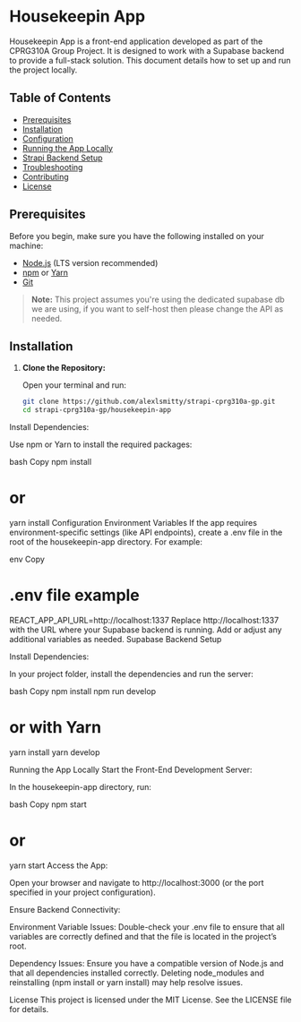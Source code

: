 # Housekeepin App

Housekeepin App is a front-end application developed as part of the CPRG310A Group Project. It is designed to work with a Supabase backend to provide a full-stack solution. This document details how to set up and run the project locally.

## Table of Contents

- [Prerequisites](#prerequisites)
- [Installation](#installation)
- [Configuration](#configuration)
- [Running the App Locally](#running-the-app-locally)
- [Strapi Backend Setup](#strapi-backend-setup)
- [Troubleshooting](#troubleshooting)
- [Contributing](#contributing)
- [License](#license)

## Prerequisites

Before you begin, make sure you have the following installed on your machine:

- [Node.js](https://nodejs.org) (LTS version recommended)
- [npm](https://www.npmjs.com/) or [Yarn](https://yarnpkg.com/)
- [Git](https://git-scm.com/)

> **Note:** This project assumes you're using the dedicated supabase db we are using, if you want to self-host then please change the API as needed. 

## Installation

1. **Clone the Repository:**

   Open your terminal and run:

   ```bash
   git clone https://github.com/alexlsmitty/strapi-cprg310a-gp.git
   cd strapi-cprg310a-gp/housekeepin-app
Install Dependencies:

Use npm or Yarn to install the required packages:

bash
Copy
npm install
# or
yarn install
Configuration
Environment Variables
If the app requires environment-specific settings (like API endpoints), create a .env file in the root of the housekeepin-app directory. For example:

env
Copy
# .env file example
REACT_APP_API_URL=http://localhost:1337
Replace http://localhost:1337 with the URL where your Supabase backend is running.
Add or adjust any additional variables as needed.
Supabase Backend Setup

Install Dependencies:

In your project folder, install the dependencies and run the server:

bash
Copy
npm install
npm run develop
# or with Yarn
yarn install
yarn develop

Running the App Locally
Start the Front-End Development Server:

In the housekeepin-app directory, run:

bash
Copy
npm start
# or
yarn start
Access the App:

Open your browser and navigate to http://localhost:3000 (or the port specified in your project configuration).

Ensure Backend Connectivity:

Environment Variable Issues:
Double-check your .env file to ensure that all variables are correctly defined and that the file is located in the project’s root.

Dependency Issues:
Ensure you have a compatible version of Node.js and that all dependencies installed correctly. Deleting node_modules and reinstalling (npm install or yarn install) may help resolve issues.

License
This project is licensed under the MIT License. See the LICENSE file for details.